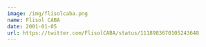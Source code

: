 ```yaml
---
image: /img/flisolcaba.png
name: Flisol CABA
date: 2001-01-05
url: https://twitter.com/FlisolCABA/status/1118983670105243648
---
```


